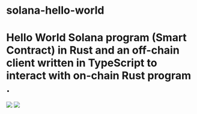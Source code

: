 # solana-hello-world

# Hello World Solana program (Smart Contract) in Rust and an off-chain client written in TypeScript to interact with on-chain Rust program .

![]("./images/output1.png")
![]("./images/output2.png")
